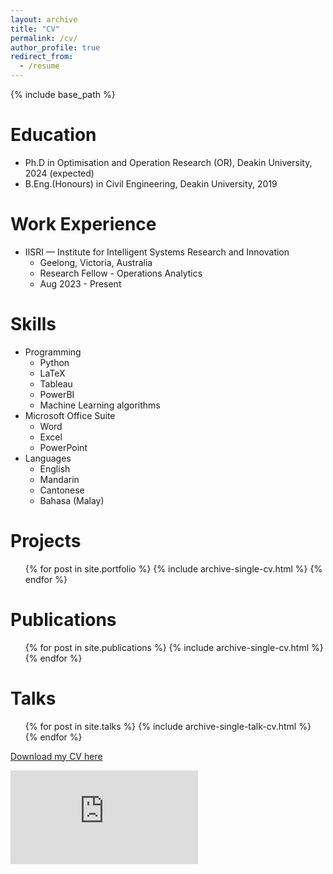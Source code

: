 ```yaml
---
layout: archive
title: "CV"
permalink: /cv/
author_profile: true
redirect_from:
  - /resume
---
```


{% include base_path %}

Education
======
* Ph.D in Optimisation and Operation Research (OR), Deakin University, 2024 (expected)
* B.Eng.(Honours) in Civil Engineering, Deakin University, 2019

Work Experience
======
* IISRI — Institute for Intelligent Systems Research and Innovation
  * Geelong, Victoria, Australia
  * Research Fellow - Operations Analytics
  * Aug 2023 - Present

Skills
======
* Programming
  * Python
  * LaTeX
  * Tableau
  * PowerBI
  * Machine Learning algorithms
* Microsoft Office Suite
  * Word
  * Excel
  * PowerPoint
* Languages
  * English
  * Mandarin
  * Cantonese
  * Bahasa (Malay)

Projects
======
  <ul>{% for post in site.portfolio %}
    {% include archive-single-cv.html %}
  {% endfor %}</ul>

Publications
======
  <ul>{% for post in site.publications %}
    {% include archive-single-cv.html %}
  {% endfor %}</ul>
  
Talks
======
  <ul>{% for post in site.talks %}
    {% include archive-single-talk-cv.html %}
  {% endfor %}</ul>

[Download my CV here](https://kelza23.github.io/files/resume_cv.pdf)

<embed src="https://kelza23.github.io/files/resume_cv.pdf" type="application/pdf">